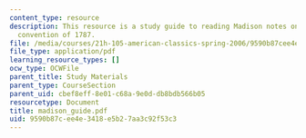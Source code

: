 ```yaml
---
content_type: resource
description: This resource is a study guide to reading Madison notes on the federal
  convention of 1787.
file: /media/courses/21h-105-american-classics-spring-2006/9590b87cee4e3418e5b27aa3c92f53c3_madison_guide.pdf
file_type: application/pdf
learning_resource_types: []
ocw_type: OCWFile
parent_title: Study Materials
parent_type: CourseSection
parent_uid: cbef8eff-8e01-c68a-9e0d-db8bdb566b05
resourcetype: Document
title: madison_guide.pdf
uid: 9590b87c-ee4e-3418-e5b2-7aa3c92f53c3
---
```

